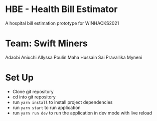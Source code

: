# HBE - Health Bill Estimator
A hospital bill estimation prototype for WINHACKS2021

# Team: Swift Miners
Adaobi Aniuchi
Allyssa Poulin
Maha Hussain
Sai Pravallika Myneni

# Set Up
- Clone git repository
- cd into git repository
- run `yarn install` to install project dependencies
- run `yarn start` to run application
- run `yarn run dev` to run the application in dev mode with live reload
